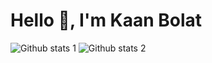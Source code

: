 # Hello 👋, I'm Kaan Bolat
![Github stats 1](https://github-readme-stats.vercel.app/api?username=kaanbolatt&show_icons=true&theme=gradient) 
![Github stats 2](https://github-readme-stats.vercel.app/api?username=kaanbolatt&show_icons=true&theme=radical)
